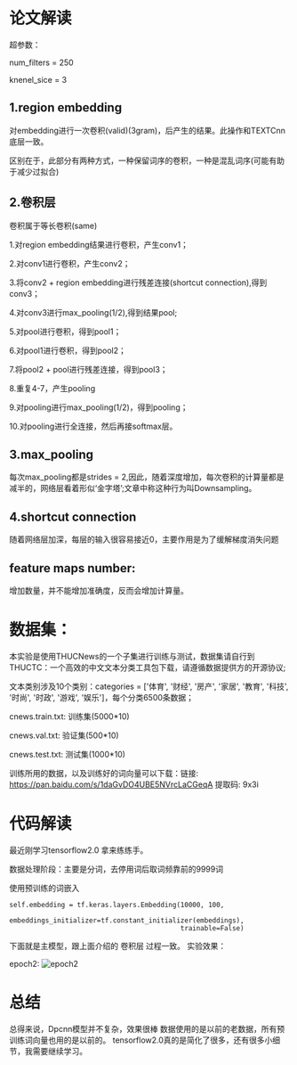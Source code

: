 # 论文解读
超参数：

num_filters = 250

knenel_sice = 3

## 1.region embedding
对embedding进行一次卷积(valid)(3gram)，后产生的结果。此操作和TEXTCnn底层一致。

区别在于，此部分有两种方式，一种保留词序的卷积，一种是混乱词序(可能有助于减少过拟合)

## 2.卷积层
卷积属于等长卷积(same)

1.对region embedding结果进行卷积，产生conv1；

2.对conv1进行卷积，产生conv2；

3.将conv2 + region embedding进行残差连接(shortcut connection),得到conv3；

4.对conv3进行max_pooling(1/2),得到结果pool;

5.对pool进行卷积，得到pool1；

6.对pool1进行卷积，得到pool2；

7.将pool2 + pool进行残差连接，得到pool3；

8.重复4-7，产生pooling

9.对pooling进行max_pooling(1/2)，得到pooling；

10.对pooling进行全连接，然后再接softmax层。

## 3.max_pooling
每次max_pooling都是strides = 2,因此，随着深度增加，每次卷积的计算量都是减半的，网络层看着形似‘金字塔’;文章中称这种行为叫Downsampling。

## 4.shortcut connection
随着网络层加深，每层的输入很容易接近0，主要作用是为了缓解梯度消失问题

## feature maps number:
增加数量，并不能增加准确度，反而会增加计算量。

# 数据集：
本实验是使用THUCNews的一个子集进行训练与测试，数据集请自行到THUCTC：一个高效的中文文本分类工具包下载，请遵循数据提供方的开源协议;

文本类别涉及10个类别：categories = ['体育', '财经', '房产', '家居', '教育', '科技', '时尚', '时政', '游戏', '娱乐']，每个分类6500条数据；

cnews.train.txt: 训练集(5000*10)

cnews.val.txt: 验证集(500*10)

cnews.test.txt: 测试集(1000*10)

训练所用的数据，以及训练好的词向量可以下载：链接: https://pan.baidu.com/s/1daGvDO4UBE5NVrcLaCGeqA 提取码: 9x3i 

# 代码解读
最近刚学习tensorflow2.0 拿来练练手。

数据处理阶段：主要是分词，去停用词后取词频靠前的9999词

使用预训练的词嵌入
```
self.embedding = tf.keras.layers.Embedding(10000, 100,
                                           embeddings_initializer=tf.constant_initializer(embeddings),
                                           trainable=False)
```
下面就是主模型，跟上面介绍的 卷积层 过程一致。
实验效果：

epoch2:
![epoch2](https://github.com/NLPxiaoxu/Easy_NLP/blob/master/Dpcnn/image/epoch2.png)

# 总结
总得来说，Dpcnn模型并不复杂，效果很棒
数据使用的是以前的老数据，所有预训练词向量也用的是以前的。
tensorflow2.0真的是简化了很多，还有很多小细节，我需要继续学习。
